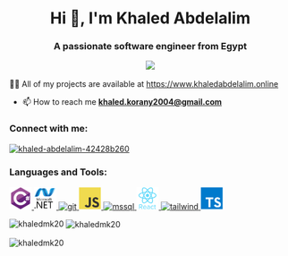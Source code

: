 <h1 align="center">Hi 👋, I'm Khaled Abdelalim</h1>
<h3 align="center">A passionate software engineer from Egypt</h3>
<div align="center"> <img height="200" src="https://img.freepik.com/free-vector/hand-drawn-web-developers_23-2148819604.jpg"  /> </div>

👨‍💻 All of my projects are available at <a href="https://www.khaledabdelalim.online" target="_blank" rel="noopener noreferrer">https://www.khaledabdelalim.online</a>

- 📫 How to reach me **khaled.korany2004@gmail.com**

<h3 align="left">Connect with me:</h3>
<p align="left">
<a href="https://linkedin.com/in/khaled-abdelalim-42428b260" target="blank"><img align="center" src="https://raw.githubusercontent.com/rahuldkjain/github-profile-readme-generator/master/src/images/icons/Social/linked-in-alt.svg" alt="khaled-abdelalim-42428b260" height="30" width="40" /></a>
</p>

<h3 align="left">Languages and Tools:</h3>
<p align="left"> <a href="https://www.w3schools.com/cs/" target="_blank" rel="noreferrer"> <img src="https://raw.githubusercontent.com/devicons/devicon/master/icons/csharp/csharp-original.svg" alt="csharp" width="40" height="40"/> </a> <a href="https://dotnet.microsoft.com/" target="_blank" rel="noreferrer"> <img src="https://raw.githubusercontent.com/devicons/devicon/master/icons/dot-net/dot-net-original-wordmark.svg" alt="dotnet" width="40" height="40"/> </a> <a href="https://git-scm.com/" target="_blank" rel="noreferrer"> <img src="https://www.vectorlogo.zone/logos/git-scm/git-scm-icon.svg" alt="git" width="40" height="40"/> </a> <a href="https://developer.mozilla.org/en-US/docs/Web/JavaScript" target="_blank" rel="noreferrer"> <img src="https://raw.githubusercontent.com/devicons/devicon/master/icons/javascript/javascript-original.svg" alt="javascript" width="40" height="40"/> </a> <a href="https://www.microsoft.com/en-us/sql-server" target="_blank" rel="noreferrer"> <img src="https://www.svgrepo.com/show/303229/microsoft-sql-server-logo.svg" alt="mssql" width="40" height="40"/> </a> <a href="https://reactjs.org/" target="_blank" rel="noreferrer"> <img src="https://raw.githubusercontent.com/devicons/devicon/master/icons/react/react-original-wordmark.svg" alt="react" width="40" height="40"/> </a> <a href="https://tailwindcss.com/" target="_blank" rel="noreferrer"> <img src="https://www.vectorlogo.zone/logos/tailwindcss/tailwindcss-icon.svg" alt="tailwind" width="40" height="40"/> </a> <a href="https://www.typescriptlang.org/" target="_blank" rel="noreferrer"> <img src="https://raw.githubusercontent.com/devicons/devicon/master/icons/typescript/typescript-original.svg" alt="typescript" width="40" height="40"/> </a> </p>

<p><img align="left" src="https://github-readme-stats.vercel.app/api/top-langs?username=khaledmk20&show_icons=true&locale=en&layout=compact" alt="khaledmk20" /></p>

<p>&nbsp;<img align="center" src="https://github-readme-stats.vercel.app/api?username=khaledmk20&show_icons=true&locale=en" alt="khaledmk20" /></p>

<p><img align="center" src="https://github-readme-streak-stats.herokuapp.com/?user=khaledmk20&" alt="khaledmk20" /></p>

